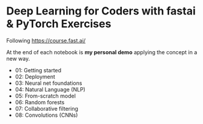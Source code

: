 # Deep Learning for Coders with fastai & PyTorch Exercises
Following https://course.fast.ai/

At the end of each notebook is **my personal demo** applying the concept in a new way.

- 01: Getting started
- 02: Deployment
- 03: Neural net foundations
- 04: Natural Language (NLP)
- 05: From-scratch model
- 06: Random forests
- 07: Collaborative filtering
- 08: Convolutions (CNNs)

